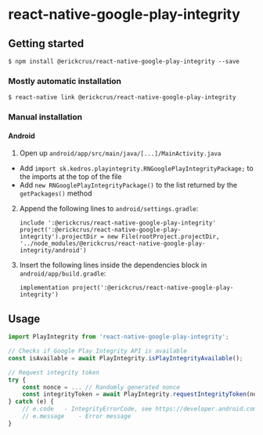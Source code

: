 
# react-native-google-play-integrity

## Getting started

`$ npm install @erickcrus/react-native-google-play-integrity --save`

### Mostly automatic installation

`$ react-native link @erickcrus/react-native-google-play-integrity`

### Manual installation


#### Android

1. Open up `android/app/src/main/java/[...]/MainActivity.java`
  - Add `import sk.kedros.playintegrity.RNGooglePlayIntegrityPackage;` to the imports at the top of the file
  - Add `new RNGooglePlayIntegrityPackage()` to the list returned by the `getPackages()` method
2. Append the following lines to `android/settings.gradle`:
  	```
  	include ':@erickcrus/react-native-google-play-integrity'
  	project(':@erickcrus/react-native-google-play-integrity').projectDir = new File(rootProject.projectDir, 	'../node_modules/@erickcrus/react-native-google-play-integrity/android')
  	```
3. Insert the following lines inside the dependencies block in `android/app/build.gradle`:
  	```
    implementation project(':@erickcrus/react-native-google-play-integrity')
  	```


## Usage
```javascript
import PlayIntegrity from 'react-native-google-play-integrity';

// Checks if Google Play Integrity API is available
const isAvailable = await PlayIntegrity.isPlayIntegrityAvailable();

// Request integrity token
try {
	const nonce = ... // Randomly generated nonce
	const integrityToken = await PlayIntegrity.requestIntegrityToken(nonce);
} catch (e) {
	// e.code 	- IntegrityErrorCode, see https://developer.android.com/google/play/integrity/reference/com/google/android/play/core/integrity/model/IntegrityErrorCode.html#summary
	// e.message 	- Error message
}
```
